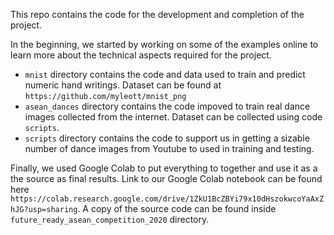 This repo contains the code for the development and completion of the project.

In the beginning, we started by working on some of the examples online to learn more about the technical aspects required for the project.
- `mnist` directory contains the code and data used to train and predict numeric hand writings. Dataset can be found at `https://github.com/myleott/mnist_png`
- `asean_dances` directory contains the code impoved to train real dance images collected from the internet. Dataset can be collected using code `scripts`.
- `scripts` directory contains the code to support us in getting a sizable number of dance images from Youtube to used in training and testing.

Finally, we used Google Colab to put everything to together and use it as a the source as final results. Link to our Google Colab notebook can be found here `https://colab.research.google.com/drive/1ZkU1BcZBYi79x10dHszokwcoYaAxZhJG?usp=sharing`. A copy of the source code can be found inside `future_ready_asean_competition_2020` directory.
